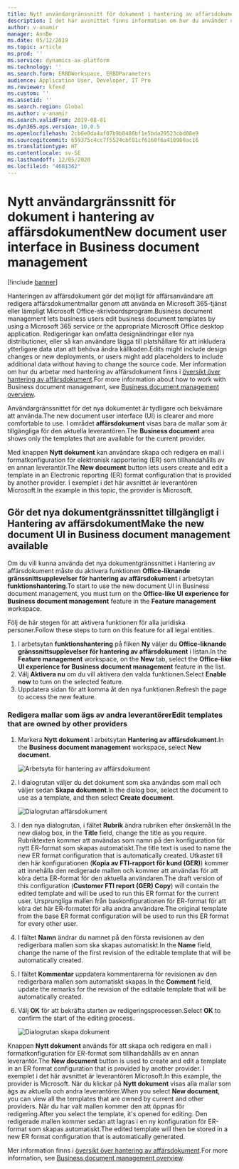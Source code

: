 ```yaml
---
title: Nytt användargränssnitt för dokument i hantering av affärsdokument
description: I det här avsnittet finns information om hur du använder det nya användargränssnittet för funktionen för hantering av affärsdokument i ramverket elektroniska rapporter (ER).
author: v-anamir
manager: AnnBe
ms.date: 05/12/2019
ms.topic: article
ms.prod: ''
ms.service: dynamics-ax-platform
ms.technology: ''
ms.search.form: ERBDWorkspace, ERBDParameters
audience: Application User, Developer, IT Pro
ms.reviewer: kfend
ms.custom: ''
ms.assetid: ''
ms.search.region: Global
ms.author: v-anamir
ms.search.validFrom: 2019-08-01
ms.dyn365.ops.version: 10.0.5
ms.openlocfilehash: 2cb6e0da4af07b9b8486bf1e5bda29523cbd08e9
ms.sourcegitcommit: 659375c4cc7f5524cbf91cf6160f6a410960ac16
ms.translationtype: HT
ms.contentlocale: sv-SE
ms.lasthandoff: 12/05/2020
ms.locfileid: "4681362"
---
```

# <a name="new-document-user-interface-in-business-document-management"></a><span data-ttu-id="59030-103">Nytt användargränssnitt för dokument i hantering av affärsdokument</span><span class="sxs-lookup"><span data-stu-id="59030-103">New document user interface in Business document management</span></span>

[!include [banner](../includes/banner.md)]

<span data-ttu-id="59030-104">Hanteringen av affärsdokument gör det möjligt för affärsanvändare att redigera affärsdokumentmallar genom att använda en Microsoft 365-tjänst eller lämpligt Microsoft Office-skrivbordsprogram.</span><span class="sxs-lookup"><span data-stu-id="59030-104">Business document management lets business users edit business document templates by using a Microsoft 365 service or the appropriate Microsoft Office desktop application.</span></span> <span data-ttu-id="59030-105">Redigeringar kan omfatta designändringar eller nya distributioner, eller så kan användare lägga till platshållare för att inkludera ytterligare data utan att behöva ändra källkoden.</span><span class="sxs-lookup"><span data-stu-id="59030-105">Edits might include design changes or new deployments, or users might add placeholders to include additional data without having to change the source code.</span></span> <span data-ttu-id="59030-106">Mer information om hur du arbetar med hantering av affärsdokument finns i [översikt över hantering av affärsdokument](er-business-document-management.md).</span><span class="sxs-lookup"><span data-stu-id="59030-106">For more information about how to work with Business document management, see [Business document management overview](er-business-document-management.md).</span></span>

<span data-ttu-id="59030-107">Användargränssnittet för det nya dokumentet är tydligare och bekvämare att använda.</span><span class="sxs-lookup"><span data-stu-id="59030-107">The new document user interface (UI) is clearer and more comfortable to use.</span></span> <span data-ttu-id="59030-108">I området **affärsdokument** visas bara de mallar som är tillgängliga för den aktuella leverantören.</span><span class="sxs-lookup"><span data-stu-id="59030-108">The **Business document** area shows only the templates that are available for the current provider.</span></span>

<span data-ttu-id="59030-109">Med knappen **Nytt dokument** kan användare skapa och redigera en mall i formatkonfiguration för elektronisk rapportering (ER) som tillhandahålls av en annan leverantör.</span><span class="sxs-lookup"><span data-stu-id="59030-109">The **New document** button lets users create and edit a template in an Electronic reporting (ER) format configuration that is provided by another provider.</span></span> <span data-ttu-id="59030-110">I exemplet i det här avsnittet är leverantören Microsoft.</span><span class="sxs-lookup"><span data-stu-id="59030-110">In the example in this topic, the provider is Microsoft.</span></span>

## <a name="make-the-new-document-ui-in-business-document-management-available"></a><span data-ttu-id="59030-111">Gör det nya dokumentgränssnittet tillgängligt i Hantering av affärsdokument</span><span class="sxs-lookup"><span data-stu-id="59030-111">Make the new document UI in Business document management available</span></span>

<span data-ttu-id="59030-112">Om du vill kunna använda det nya dokumentgränssnittet i Hantering av affärsdokument måste du aktivera funktionen **Office-liknande gränssnittsupplevelser för hantering av affärsdokument** i arbetsytan **funktionshantering**.</span><span class="sxs-lookup"><span data-stu-id="59030-112">To start to use the new document UI in Business document management, you must turn on the **Office-like UI experience for Business document management** feature in the **Feature management** workspace.</span></span>

<span data-ttu-id="59030-113">Följ de här stegen för att aktivera funktionen för alla juridiska personer.</span><span class="sxs-lookup"><span data-stu-id="59030-113">Follow these steps to turn on this feature for all legal entities.</span></span>

1. <span data-ttu-id="59030-114">I arbetsytan **funktionshantering** på fliken **Ny** väljer du **Office-liknande gränssnittsupplevelser för hantering av affärsdokument** i listan.</span><span class="sxs-lookup"><span data-stu-id="59030-114">In the **Feature management** workspace, on the **New** tab, select the **Office-like UI experience for Business document management** feature in the list.</span></span>
2. <span data-ttu-id="59030-115">Välj **Aktivera nu** om du vill aktivera den valda funktionen.</span><span class="sxs-lookup"><span data-stu-id="59030-115">Select **Enable now** to turn on the selected feature.</span></span>
3. <span data-ttu-id="59030-116">Uppdatera sidan för att komma åt den nya funktionen.</span><span class="sxs-lookup"><span data-stu-id="59030-116">Refresh the page to access the new feature.</span></span>

### <a name="edit-templates-that-are-owned-by-other-providers"></a><span data-ttu-id="59030-117">Redigera mallar som ägs av andra leverantörer</span><span class="sxs-lookup"><span data-stu-id="59030-117">Edit templates that are owned by other providers</span></span>

1. <span data-ttu-id="59030-118">Markera **Nytt dokument** i arbetsytan **Hantering av affärsdokument**.</span><span class="sxs-lookup"><span data-stu-id="59030-118">In the **Business document management** workspace, select **New document**.</span></span>

    ![Arbetsyta för hantering av affärsdokument](./media/BDM_overview_new_template1.png)

2. <span data-ttu-id="59030-120">I dialogrutan väljer du det dokument som ska användas som mall och väljer sedan **Skapa dokument**.</span><span class="sxs-lookup"><span data-stu-id="59030-120">In the dialog box, select the document to use as a template, and then select **Create document**.</span></span>

    ![Dialogrutan affärsdokument](./media/BDM_overview_new_template2.png)

3. <span data-ttu-id="59030-122">I den nya dialogrutan, i fältet **Rubrik** ändra rubriken efter önskemål.</span><span class="sxs-lookup"><span data-stu-id="59030-122">In the new dialog box, in the **Title** field, change the title as you require.</span></span> <span data-ttu-id="59030-123">Rubriktexten kommer att användas som namn på den konfiguration för nytt ER-format som skapas automatiskt.</span><span class="sxs-lookup"><span data-stu-id="59030-123">The title text is used to name the new ER format configuration that is automatically created.</span></span> <span data-ttu-id="59030-124">Utkastet till den här konfigurationen (**Kopia av FTI-rapport för kund (GER)**) kommer att innehålla den redigerade mallen och kommer att användas för att köra detta ER-format för den aktuella användaren.</span><span class="sxs-lookup"><span data-stu-id="59030-124">The draft version of this configuration (**Customer FTI report (GER) Copy**) will contain the edited template and will be used to run this ER format for the current user.</span></span> <span data-ttu-id="59030-125">Ursprungliga mallen från baskonfigurationen för ER-format för att köra det här ER-formatet för alla andra användare.</span><span class="sxs-lookup"><span data-stu-id="59030-125">The original template from the base ER format configuration will be used to run this ER format for every other user.</span></span>
4. <span data-ttu-id="59030-126">I fältet **Namn** ändrar du namnet på den första revisionen av den redigerbara mallen som ska skapas automatiskt.</span><span class="sxs-lookup"><span data-stu-id="59030-126">In the **Name** field, change the name of the first revision of the editable template that will be automatically created.</span></span>
5. <span data-ttu-id="59030-127">I fältet **Kommentar** uppdatera kommentarerna för revisionen av den redigerbara mallen som automatiskt skapas.</span><span class="sxs-lookup"><span data-stu-id="59030-127">In the **Comment** field, update the remarks for the revision of the editable template that will be automatically created.</span></span>
6. <span data-ttu-id="59030-128">Välj **OK** för att bekräfta starten av redigeringsprocessen.</span><span class="sxs-lookup"><span data-stu-id="59030-128">Select **OK** to confirm the start of the editing process.</span></span>

    ![Dialogrutan skapa dokument](./media/BDM_overview_new_template3.png)

<span data-ttu-id="59030-130">Knappen **Nytt dokument** används för att skapa och redigera en mall i formatkonfiguration för ER-format som tillhandahålls av en annan leverantör.</span><span class="sxs-lookup"><span data-stu-id="59030-130">The **New document** button is used to create and edit a template in an ER format configuration that is provided by another provider.</span></span> <span data-ttu-id="59030-131">I exemplet i det här avsnittet är leverantören Microsoft.</span><span class="sxs-lookup"><span data-stu-id="59030-131">In this example, the provider is Microsoft.</span></span> <span data-ttu-id="59030-132">När du klickar på **Nytt dokument** visas alla mallar som ägs av aktuella och andra leverantörer.</span><span class="sxs-lookup"><span data-stu-id="59030-132">When you select **New document**, you can view all the templates that are owned by current and other providers.</span></span> <span data-ttu-id="59030-133">När du har valt mallen kommer den att öppnas för redigering.</span><span class="sxs-lookup"><span data-stu-id="59030-133">After you select the template, it's opened for editing.</span></span> <span data-ttu-id="59030-134">Den redigerade mallen kommer sedan att lagras i en ny konfiguration för ER-format som skapas automatiskt.</span><span class="sxs-lookup"><span data-stu-id="59030-134">The edited template will then be stored in a new ER format configuration that is automatically generated.</span></span>

<span data-ttu-id="59030-135">Mer information finns i [översikt över hantering av affärsdokument](er-business-document-management.md).</span><span class="sxs-lookup"><span data-stu-id="59030-135">For more information, see [Business document management overview](er-business-document-management.md).</span></span>
